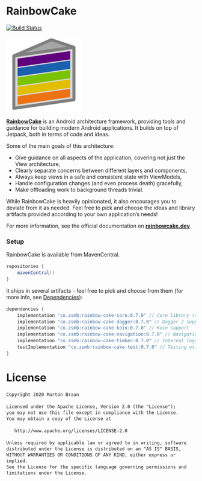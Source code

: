 # RainbowCake

[![Build Status](https://app.bitrise.io/app/63be494637ff98da/status.svg?token=sjWBvcVPa3xZGA_I6Cfolw&branch=dev)](https://app.bitrise.io/app/63be494637ff98da)

<img src="/docs/icon.png" alt="RainbowCake logo" width="200" height="200" />

[**RainbowCake**](https://rainbowcake.dev/) is an Android architecture framework, providing tools and guidance for building modern Android applications. It builds on top of Jetpack, both in terms of code and ideas.

Some of the main goals of this architecture:

- Give guidance on all aspects of the application, covering not just the View architecture,
- Clearly separate concerns between different layers and components,
- Always keep views in a safe and consistent state with ViewModels,
- Handle configuration changes (and even process death) gracefully,
- Make offloading work to background threads trivial.


While RainbowCake is heavily opinionated, it also encourages you to deviate from it as needed. Feel free to pick and choose the ideas and library artifacts provided according to your own application’s needs!

For more information, see the official documentation on [**rainbowcake.dev**](https://rainbowcake.dev/).

### Setup

RainbowCake is available from MavenCentral.

```groovy
repositories {
    mavenCentral()
}
```

It ships in several artifacts - feel free to pick and choose from them (for more info, see [Dependencies](https://rainbowcake.dev/getting-started/dependencies/)):

```groovy
dependencies {
    implementation "co.zsmb:rainbow-cake-core:0.7.0" // Core library (required)
    implementation "co.zsmb:rainbow-cake-dagger:0.7.0" // Dagger 2 support
    implementation "co.zsmb:rainbow-cake-koin:0.7.0" // Koin support
    implementation "co.zsmb:rainbow-cake-navigation:0.7.0" // Navigation features
    implementation "co.zsmb:rainbow-cake-timber:0.7.0" // Internal logging through Timber
    testImplementation "co.zsmb:rainbow-cake-test:0.7.0" // Testing utilities
}
```

# License

    Copyright 2020 Marton Braun

    Licensed under the Apache License, Version 2.0 (the "License");
    you may not use this file except in compliance with the License.
    You may obtain a copy of the License at

       http://www.apache.org/licenses/LICENSE-2.0

    Unless required by applicable law or agreed to in writing, software
    distributed under the License is distributed on an "AS IS" BASIS,
    WITHOUT WARRANTIES OR CONDITIONS OF ANY KIND, either express or implied.
    See the License for the specific language governing permissions and
    limitations under the License.
